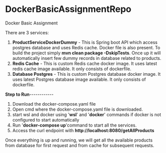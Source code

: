 # DockerBasicAssignmentRepo
Docker Basic Assignment

There are 3 services:
1. **ProductServiceDockerDummy** - This is Spring boot API which access postgres database and uses Redis cache. Docker file is also present. To build the project simply **mvn clean package -DskipTests**. Once up it will automatically insert few dummy records in database related to products. 
2. **Redis Cache** - This is custom Redis cache docker image. It uses latest redis cache image available. It only consists of dockerfile. 
3. **Database Postgres** - This is custom Postgres database docker image. It uses latest Postgres database image available. It only consists of dockerfile.

**Step to Run**------------
1. Download the docker-compose.yaml file
2. Open cmd where the docker-compose.yaml file is downloaded.
3. start wsl and docker using '**wsl**' and '**docker**' commands if docker is not configured to start automatically
4. Run '**docker-compose up**'command to start all the services.
5. Access the curl endpoint with **http://localhost:8080/getAllProducts**

Once everything is up and running, we will get all the available products from database for first request and from cache for subsequent requests.
